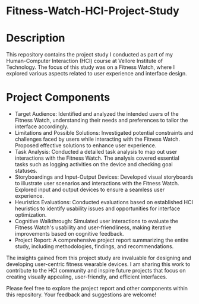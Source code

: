 # Fitness-Watch-HCI-Project-Study

# Description
This repository contains the project study I conducted as part of my Human-Computer Interaction (HCI) course at Vellore Institute of Technology. The focus of this study was on a Fitness Watch, where I explored various aspects related to user experience and interface design.

# Project Components
- Target Audience: Identified and analyzed the intended users of the Fitness Watch, understanding their needs and preferences to tailor the interface accordingly.
- Limitations and Possible Solutions: Investigated potential constraints and challenges faced by users while interacting with the Fitness Watch. Proposed effective solutions to enhance user experience.
- Task Analysis: Conducted a detailed task analysis to map out user interactions with the Fitness Watch. The analysis covered essential tasks such as logging activities on the device and checking goal statuses.
- Storyboardings and Input-Output Devices: Developed visual storyboards to illustrate user scenarios and interactions with the Fitness Watch. Explored input and output devices to ensure a seamless user experience.
- Heuristics Evaluations: Conducted evaluations based on established HCI heuristics to identify usability issues and opportunities for interface optimization.
- Cognitive Walkthrough: Simulated user interactions to evaluate the Fitness Watch's usability and user-friendliness, making iterative improvements based on cognitive feedback.
- Project Report: A comprehensive project report summarizing the entire study, including methodologies, findings, and recommendations.
  

The insights gained from this project study are invaluable for designing and developing user-centric fitness wearable devices. I am sharing this work to contribute to the HCI community and inspire future projects that focus on creating visually appealing, user-friendly, and efficient interfaces.

Please feel free to explore the project report and other components within this repository. Your feedback and suggestions are welcome!
